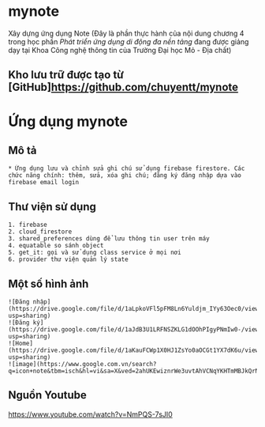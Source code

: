 # mynote
Xây dựng ứng dụng Note
(Đây là phần thực hành của nội dung chương 4 trong học phần *Phát triển ứng dụng di động đa nền tảng* đang được giảng dạy tại Khoa Công nghệ thông tin của Trường Đại học Mỏ - Địa chất)

## Kho lưu trữ được tạo từ [GitHub]<https://github.com/chuyentt/mynote>

# Ứng dụng mynote

## Mô tả
    * Ứng dụng lưu và chỉnh sửa ghi chú sử dụng firebase firestore. Các chức năng chính: thêm, sửa, xóa ghi chú; đăng ký đăng nhập dựa vào firebase email login
## Thư viện sử dụng
    1. firebase
    2. cloud_firestore
    3. shared_preferences dùng để lưu thông tin user trên máy
    4. equatable so sánh object
    5. get_it: gọi và sử dụng class service ở mọi nơi
    6. provider thư viện quản lý state

## Một số hình ảnh 
    ![Đăng nhập](https://drive.google.com/file/d/1aLpkoVFl5pFM8Ln6Yuldjm_IYy63Oec0/view?usp=sharing)
    ![Đăng ký](https://drive.google.com/file/d/1aJdB3U1LRFNSZKLG1dOOhPIgyPNmIw0-/view?usp=sharing)
    ![Home](https://drive.google.com/file/d/1aKauFCWp1X0HJ1ZsYo0aOCGt1YX7dK6u/view?usp=sharing)
    ![image](https://www.google.com.vn/search?q=icon+note&tbm=isch&hl=vi&sa=X&ved=2ahUKEwiznrWe3uvtAhVCNqYKHTmMBJkQrNwCKAB6BQgBENIB&biw=1475&bih=699#imgrc=fmi5buoKR2BrbM)  
## Nguồn Youtube
   https://www.youtube.com/watch?v=NmPQS-7sJI0 
        